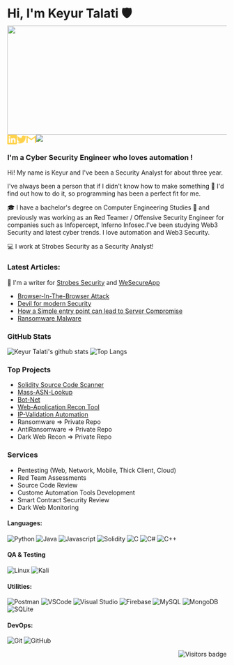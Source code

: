 # Hi, I'm Keyur Talati 🛡️ <img src="./cyber-attack-.gif" width="2000px" height="250px" align="right">


[<img align="left" alt="tassiaaccioly | LinkedIn" width="22px" src="./linkedin.svg" />][linkedin]
[<img align="left" alt="itsmetherogue | Twitter" width="22px" src="./twitter.svg" />][twitter]
[<img align="left" alt="tassia.accioly | Gmail" width="22px" src="./gmail.svg" />][gmail]


<br>
<br>

![](https://www.codewars.com/users/tassiaaccioly/badges/micro)


### **I'm a Cyber Security Engineer who loves automation !**


Hi! My name is Keyur and I've been a Security Analyst for about three year.


I've always been a person that if I didn't know how to make something      🔎      I'd find out how to do it, so programming has been a perfect fit for me.


🎓      I have a bachelor's degree on Computer Engineering Studies      🎥      and previously was working as an Red Teamer / Offensive Security Engineer for companies such as Infopercept, Inferno Infosec.I've been studying Web3 Security and latest cyber trends. I love automation and Web3 Security. 


💻      I work at Strobes Security as a Security Analyst!


### **Latest Articles:**

📝      I'm a writer for [Strobes Security](https://www.strobes.co/resources/blog) and [WeSecureApp](https://wesecureapp.com/)

- [Browser-In-The-Browser Attack](https://wesecureapp.com/blog/browser-in-the-browser-bitb-a-new-born-phishing-methodology/)
- [Devil for modern Security](https://wesecureapp.com/blog/devil-for-modern-security-ransomware/)
- [How a Simple entry point can lead to Server Compromise](https://wesecureapp.com/blog/a-simple-entry-point-can-lead-to-access-to-your-server/)
- [Ransomware Malware](https://keyurtalati00.blogspot.com/2020/07/ransomeware-malware.html)


### GitHub Stats

![Keyur Talati's github stats](https://github-readme-stats.vercel.app/api?username=keyurtalati&show_icons=true&theme=great-gatsby)
![Top Langs](https://github-readme-stats.vercel.app/api/top-langs/?username=keyurtalati&theme=great-gatsby&layout=compact)

### Top Projects

 - [Solidity Source Code Scanner](https://github.com/keyurtalati/Sol-Typo)
 - [Mass-ASN-Lookup](https://github.com/keyurtalati/Mass-ASN-lookup)
 - [Bot-Net](https://github.com/keyurtalati/Botnet-Sample)
 - [Web-Application Recon Tool](https://github.com/keyurtalati/Website-Vulnerability-Scanner-TALAASH)
 - [IP-Validation Automation](https://github.com/keyurtalati/IP-Validator)
 - Ransomware => Private Repo
 - AntiRansomware => Private Repo
 - Dark Web Recon => Private Repo

### Services 
 - Pentesting (Web, Network, Mobile, Thick Client, Cloud)
 - Red Team Assessments
 - Source Code Review
 - Custome Automation Tools Development
 - Smart Contract Security Review
 - Dark Web Monitoring

#### Languages:

![Python](https://img.shields.io/badge/python-3670A0?style=for-the-badge&logo=python&logoColor=ffdd54)
![Java](https://img.shields.io/badge/java-%23ED8B00.svg?style=for-the-badge&logo=java&logoColor=white)
![Javascript](https://img.shields.io/badge/-JavaScript-EDD222?style=for-the-badge&logo=javascript&logoColor=white)
![Solidity](https://img.shields.io/badge/Solidity-%23363636.svg?style=for-the-badge&logo=solidity&logoColor=white)
![C](https://img.shields.io/badge/c-%2300599C.svg?style=for-the-badge&logo=c&logoColor=white)
![C#](https://img.shields.io/badge/c%23-%23239120.svg?style=for-the-badge&logo=c-sharp&logoColor=white)
![C++](https://img.shields.io/badge/c++-%2300599C.svg?style=for-the-badge&logo=c%2B%2B&logoColor=white)


#### QA & Testing

![Linux](https://img.shields.io/badge/Linux-FCC624?style=for-the-badge&logo=linux&logoColor=black)
![Kali](https://img.shields.io/badge/Kali-268BEE?style=for-the-badge&logo=kalilinux&logoColor=white)


#### Utilities:

![Postman](https://img.shields.io/badge/-Postman-FF6C37?style=for-the-badge&logo=postman&logoColor=white)
![VSCode](https://img.shields.io/badge/-VSCode-007ACC?style=for-the-badge&logo=visual-studio-code&logoColor=white)
![Visual Studio](https://img.shields.io/badge/-Visual%20Studio-5C2D91?style=for-the-badge&logo=visual-studio&logoColor=white)
![Firebase](https://img.shields.io/badge/firebase-%23039BE5.svg?style=for-the-badge&logo=firebase)
![MySQL](https://img.shields.io/badge/mysql-%2300f.svg?style=for-the-badge&logo=mysql&logoColor=white)
![MongoDB](https://img.shields.io/badge/MongoDB-%234ea94b.svg?style=for-the-badge&logo=mongodb&logoColor=white)
![SQLite](https://img.shields.io/badge/sqlite-%2307405e.svg?style=for-the-badge&logo=sqlite&logoColor=white)

#### DevOps:

![Git](https://img.shields.io/badge/-Git-F05032?style=for-the-badge&logo=git&logoColor=white)
![GitHub](https://img.shields.io/badge/-Github-181717?style=for-the-badge&logo=github&logoColor=white)

<a href="https://badges.pufler.dev">
    <img align="right" src="https://badges.pufler.dev/visits/tassiaaccioly/tassiaaccioly?color=yellow" alt="Visitors badge" />
 </a>

[linkedin]: https://www.linkedin.com/in/keyur-talati-99801b179/
[twitter]: https://twitter.com/talatikeyur
[gmail]: mailto:keyurtalati00@gmail.com
[blogs]: https://keyurtalati00.blogspot.com/


